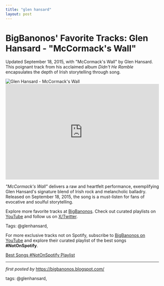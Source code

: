 ```yaml
---
title: "glen hansard"
layout: post
---
```

<!-- Post Title -->
<h1 >BigBanonos' Favorite Tracks: Glen Hansard - "McCormack's Wall"</h1> <!-- Introductory Text -->
<p >Updated September 18, 2015, with "McCormack's Wall" by Glen Hansard. This poignant track from his acclaimed album <em>Didn't He Ramble</em> encapsulates the depth of Irish storytelling through song.</p> <!-- Featured Image -->
<div > <img src="https://www.rollingstone.com/wp-content/uploads/2019/05/glen-hansard.jpg" alt="Glen Hansard - McCormack's Wall" />
</div> <!-- YouTube Video Embed -->
<div > <iframe width="100%" height="315" src="https://www.youtube.com/embed/ghxweF1WuZ8" title="Glen Hansard - "McCormack's Wall"" frameborder="0" allow="accelerometer; autoplay; encrypted-media; gyroscope; picture-in-picture; web-share" referrerpolicy="strict-origin-when-cross-origin" allowfullscreen></iframe>
</div> <!-- Song Information -->
<div > <p><em>"McCormack's Wall"</em> delivers a raw and heartfelt performance, exemplifying Glen Hansard's signature blend of Irish rock and melancholic balladry. Released on September 18, 2015, the song is a must-listen for fans of evocative and soulful storytelling.</p>
</div> <!-- Footer Links -->
<div > <p>Explore more favorite tracks at <a href="https://bigbanonos.blogspot.com/" target="_blank">BigBanonos</a>. Check out curated playlists on <a href="https://www.youtube.com/@BigBanonos" target="_blank">YouTube</a> and follow us on <a href="https://x.com/bigbanonos" target="_blank">X/Twitter</a>.</p>
</div> <!-- Tags -->
<p >Tags: @glenhansard,</p>


<!--Subscribe and Playlist Links-->
<div>
    <p>For more exclusive tracks not on Spotify, subscribe to <a href="https://www.youtube.com/@BigBanonos" target="_blank">BigBanonos on YouTube</a> and explore their curated playlist of the best songs <strong>#NotOnSpotify</strong>.</p>
    <p><a href="https://www.youtube.com/playlist?list=PLtuNtuTatqI0kFahUCbtbfenC_ET5O_tr" target="_blank">Best Songs #NotOnSpotify Playlist<br /></a></p></div>

<hr />

<p><em>first posted by</em> <a href="https://bigbanonos.blogspot.com/" rel="noopener" target="_new">https://bigbanonos.blogspot.com/</a></p>

<p>tags: @glenhansard,</p>
